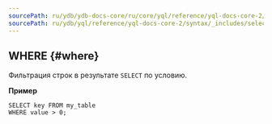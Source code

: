 ```yaml
---
sourcePath: ru/ydb/ydb-docs-core/ru/core/yql/reference/yql-docs-core-2/syntax/_includes/select/where.md
sourcePath: ru/ydb/yql/reference/yql-docs-core-2/syntax/_includes/select/where.md
---
```


## WHERE {#where}

Фильтрация строк в результате `SELECT` по условию.

**Пример**

``` yql
SELECT key FROM my_table
WHERE value > 0;
```
